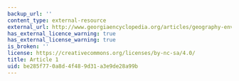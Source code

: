 ```yaml
---
backup_url: ''
content_type: external-resource
external_url: http://www.georgiaencyclopedia.org/articles/geography-environment/eugene-odum-1913-2002
has_external_licence_warning: true
has_external_license_warning: true
is_broken: ''
license: https://creativecommons.org/licenses/by-nc-sa/4.0/
title: Article 1
uid: be285f77-0a8d-4f48-9d31-a3e9de28a99b
---
```

